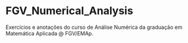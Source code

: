 # FGV_Numerical_Analysis
Exercícios e anotações do curso de Análise Numérica da graduação em Matemática Aplicada @ FGV/EMAp.
